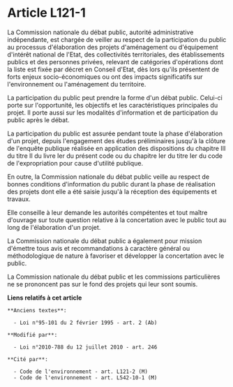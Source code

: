 # Article L121-1

La Commission nationale du débat public, autorité administrative indépendante, est chargée de veiller au respect de la
participation du public au processus d'élaboration des projets d'aménagement ou d'équipement d'intérêt national de l'Etat,
des collectivités territoriales, des établissements publics et des personnes privées, relevant de catégories d'opérations
dont la liste est fixée par décret en Conseil d'Etat, dès lors qu'ils présentent de forts enjeux socio-économiques ou ont des
impacts significatifs sur l'environnement ou l'aménagement du territoire.

La participation du public peut prendre la forme d'un débat public. Celui-ci porte sur l'opportunité, les objectifs et les
caractéristiques principales du projet.  Il porte aussi sur les modalités d'information et de participation du public après
le débat.

La participation du public est assurée pendant toute la phase d'élaboration d'un projet, depuis l'engagement des études
préliminaires jusqu'à la clôture de l'enquête publique réalisée en application des dispositions du chapitre III du titre II
du livre Ier du présent code ou du chapitre Ier du titre Ier du code de l'expropriation pour cause d'utilité publique.

En outre, la Commission nationale du débat public veille au respect de bonnes conditions d'information du public durant la
phase de réalisation des projets dont elle a été saisie jusqu'à la réception des équipements et travaux.

Elle conseille à leur demande les autorités compétentes et tout maître d'ouvrage sur toute question relative à la
concertation avec le public tout au long de l'élaboration d'un projet.

La Commission nationale du débat public a également pour mission d'émettre tous avis et recommandations à caractère général
ou méthodologique de nature à favoriser et développer la concertation avec le public.

La Commission nationale du débat public et les commissions particulières ne se prononcent pas sur le fond des projets qui
leur sont soumis.

**Liens relatifs à cet article**

	**Anciens textes**:

	  - Loi n°95-101 du 2 février 1995 - art. 2 (Ab)

	**Modifié par**:

	  - Loi n°2010-788 du 12 juillet 2010 - art. 246

	**Cité par**:

	  - Code de l'environnement - art. L121-2 (M)
	  - Code de l'environnement - art. L542-10-1 (M)
